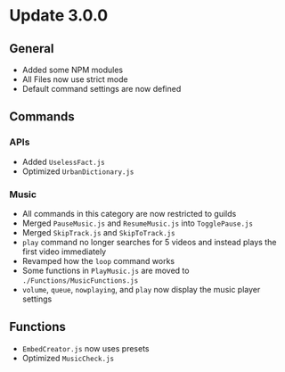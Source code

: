 # Update 3.0.0

## General

-   Added some NPM modules
-   All Files now use strict mode
-   Default command settings are now defined


## Commands

### APIs

-   Added `UselessFact.js`
-   Optimized `UrbanDictionary.js`


### Music
 
-   All commands in this category are now restricted to guilds
-   Merged `PauseMusic.js` and `ResumeMusic.js` into `TogglePause.js`
-   Merged `SkipTrack.js` and `SkipToTrack.js`
-   `play` command no longer searches for 5 videos and instead plays the first video immediately
-   Revamped how the `loop` command works
-   Some functions in `PlayMusic.js` are moved to `./Functions/MusicFunctions.js`
-   `volume`, `queue`, `nowplaying`, and `play` now display the music player settings


## Functions

-   `EmbedCreator.js` now uses presets
-   Optimized `MusicCheck.js`
